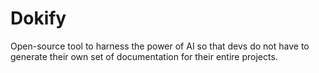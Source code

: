 # Dokify
Open-source tool to harness the power of AI so that devs do not have to generate their own set of documentation for their entire projects. 
